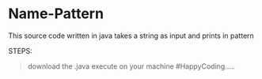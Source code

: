 # Name-Pattern
This source code written in java takes a string as input and prints in pattern 


STEPS:
>download the .java 
>execute on your machine
#HappyCoding.....
